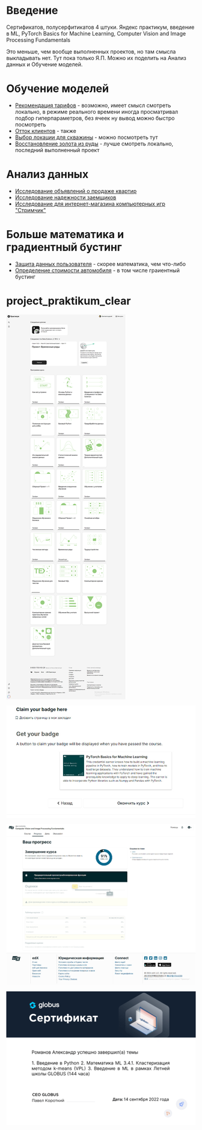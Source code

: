 # Введение

Сертификатов, полусерфитикатов 4 штуки. Яндекс практикум, введение в ML, PyTorch Basics for Machine Learning, Computer Vision and Image Processing Fundamentals

Это меньше, чем вообще выполненных проектов, но там смысла выкладывать нет. Тут пока только Я.П.
Можно их поделить на Анализ данных и Обучение моделей.

# Обучение моделей

* [Рекомендация тарифов](https://github.com/KsandrVenom/project_praktikum_clear/blob/main/%D0%A0%D0%B5%D0%BA%D0%BE%D0%BC%D0%B5%D0%BD%D0%B4%D0%B0%D1%86%D0%B8%D1%8F%20%D1%82%D0%B0%D1%80%D0%B8%D1%84%D0%BE%D0%B2.ipynb) - возможно, имеет смысл смотреть локально, в режиме реального времени иногда просматривал подбор гиперпараметров, без ячеек ну вывод можно быстро посмотреть
* [Отток клиентов](https://github.com/KsandrVenom/project_praktikum_clear/blob/main/%D0%9E%D1%82%D1%82%D0%BE%D0%BA%20%D0%BA%D0%BB%D0%B8%D0%B5%D0%BD%D1%82%D0%BE%D0%B2.ipynb) - также
* [Выбор локации для скважины](https://github.com/KsandrVenom/project_praktikum_clear/blob/main/%D0%92%D1%8B%D0%B1%D0%BE%D1%80%20%D0%BB%D0%BE%D0%BA%D0%B0%D1%86%D0%B8%D0%B8%20%D0%B4%D0%BB%D1%8F%20%D1%81%D0%BA%D0%B2%D0%B0%D0%B6%D0%B8%D0%BD%D1%8B.ipynb) - можно посмотреть тут
* [Восстановление золота из руды](https://github.com/KsandrVenom/project_praktikum_clear/blob/main/%D0%92%D0%BE%D1%81%D1%81%D1%82%D0%B0%D0%BD%D0%BE%D0%B2%D0%BB%D0%B5%D0%BD%D0%B8%D0%B5%20%D0%B7%D0%BE%D0%BB%D0%BE%D1%82%D0%B0%20%D0%B8%D0%B7%20%D1%80%D1%83%D0%B4%D1%8B.ipynb) - лучше смотреть локально, последний выполненный проект

# Анализ данных

* [Исследование объявлений о продаже квартир](https://github.com/KsandrVenom/project_praktikum_clear/blob/main/%D0%98%D1%81%D1%81%D0%BB%D0%B5%D0%B4%D0%BE%D0%B2%D0%B0%D0%BD%D0%B8%D0%B5%20%D0%BE%D0%B1%D1%8A%D1%8F%D0%B2%D0%BB%D0%B5%D0%BD%D0%B8%D0%B9%20%D0%BE%20%D0%BF%D1%80%D0%BE%D0%B4%D0%B0%D0%B6%D0%B5%20%D0%BA%D0%B2%D0%B0%D1%80%D1%82%D0%B8%D1%80.ipynb)
* [Исследование надежности заемщиков](https://github.com/KsandrVenom/project_praktikum_clear/blob/main/%D0%98%D1%81%D1%81%D0%BB%D0%B5%D0%B4%D0%BE%D0%B2%D0%B0%D0%BD%D0%B8%D0%B5%20%D0%BD%D0%B0%D0%B4%D0%B5%D0%B6%D0%BD%D0%BE%D1%81%D1%82%D0%B8%20%D0%B7%D0%B0%D1%91%D0%BC%D1%89%D0%B8%D0%BA%D0%BE%D0%B2%20%D0%AF.%D0%9F.ipynb)
* [Исследование для интернет-магазина компьютерных игр "Стримчик"](https://github.com/KsandrVenom/project_praktikum_clear/blob/main/%D0%98%D1%81%D1%81%D0%BB%D0%B5%D0%B4%D0%BE%D0%B2%D0%B0%D0%BD%D0%B8%D0%B5%20%D0%B4%D0%BB%D1%8F%20%D0%B8%D0%BD%D1%82%D0%B5%D1%80%D0%BD%D0%B5%D1%82-%D0%BC%D0%B0%D0%B3%D0%B0%D0%B7%D0%B8%D0%BD%D0%B0%20%D0%BA%D0%BE%D0%BC%D0%BF%D1%8C%D1%8E%D1%82%D0%B5%D1%80%D0%BD%D1%8B%D1%85%20%D0%B8%D0%B3%D1%80%20%D0%A1%D1%82%D1%80%D0%B8%D0%BC%D1%87%D0%B8%D0%BA.ipynb)

# Больше математика и градиентный бустинг

* [Защита данных пользователя](https://github.com/KsandrVenom/project_praktikum_clear/blob/main/%D0%97%D0%B0%D1%89%D0%B8%D1%82%D0%B0%20%D0%BF%D0%B5%D1%80%D1%81%D0%BE%D0%BD%D0%B0%D0%BB%D1%8C%D0%BD%D1%8B%D1%85%20%D0%B4%D0%B0%D0%BD%D0%BD%D1%8B%D1%85%20%D0%BA%D0%BB%D0%B8%D0%B5%D0%BD%D1%82%D0%BE%D0%B2.ipynb) - скорее математика, чем что-либо
* [Определение стоимости автомобиля](https://github.com/KsandrVenom/project_praktikum_clear/blob/main/%D0%9E%D0%BF%D1%80%D0%B5%D0%B4%D0%B5%D0%BB%D0%B5%D0%BD%D0%B8%D0%B5%20%D1%81%D0%B8%D0%BE%D0%B8%D0%BC%D0%BE%D1%81%D1%82%D0%B8%20%D0%B0%D0%B2%D1%82%D0%BE%D0%BC%D0%BE%D0%B1%D0%B8%D0%BB%D1%8F.ipynb) - в том числе граиентный бустинг

# project_praktikum_clear
![Программа и прогресс](https://github.com/KsandrVenom/project_praktikum_clear/blob/main/76.png)

![Pytorch](https://github.com/KsandrVenom/project_praktikum_clear/blob/main/2024-09-30_222135.jpg)

![OpenCV](https://github.com/KsandrVenom/project_praktikum_clear/blob/main/2024-09-05_142533%20%E2%80%94%20%D0%BA%D0%BE%D0%BF%D0%B8%D1%8F.jpg)

![Сертификат ML](https://github.com/KsandrVenom/project_praktikum_clear/blob/main/Globus-%D1%81%D0%B5%D1%80%D1%82%D0%B8%D1%84%D0%B8%D0%BA%D0%B0%D1%829-1.png)
